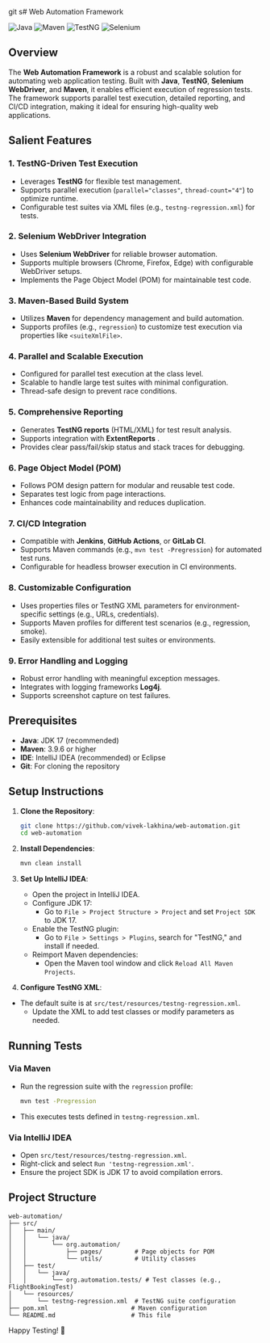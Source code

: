 git s# Web Automation Framework

![Java](https://img.shields.io/badge/Java-17+-blue.svg)
![Maven](https://img.shields.io/badge/Maven-3.9.6+-red.svg)
![TestNG](https://img.shields.io/badge/TestNG-7.10.2+-green.svg)
![Selenium](https://img.shields.io/badge/Selenium-4.23.0+-yellow.svg)

## Overview

The **Web Automation Framework** is a robust and scalable solution for automating web application testing. Built with **Java**, **TestNG**, **Selenium WebDriver**, and **Maven**, it enables efficient execution of regression tests. The framework supports parallel test execution, detailed reporting, and CI/CD integration, making it ideal for ensuring high-quality web applications.

## Salient Features

### 1. TestNG-Driven Test Execution
- Leverages **TestNG** for flexible test management.
- Supports parallel execution (`parallel="classes"`, `thread-count="4"`) to optimize runtime.
- Configurable test suites via XML files (e.g., `testng-regression.xml`) for tests.

### 2. Selenium WebDriver Integration
- Uses **Selenium WebDriver** for reliable browser automation.
- Supports multiple browsers (Chrome, Firefox, Edge) with configurable WebDriver setups.
- Implements the Page Object Model (POM) for maintainable test code.

### 3. Maven-Based Build System
- Utilizes **Maven** for dependency management and build automation.
- Supports profiles (e.g., `regression`) to customize test execution via properties like `<suiteXmlFile>`.

### 4. Parallel and Scalable Execution
- Configured for parallel test execution at the class level.
- Scalable to handle large test suites with minimal configuration.
- Thread-safe design to prevent race conditions.

### 5. Comprehensive Reporting
- Generates **TestNG reports** (HTML/XML) for test result analysis.
- Supports integration with **ExtentReports** .
- Provides clear pass/fail/skip status and stack traces for debugging.

### 6. Page Object Model (POM)
- Follows POM design pattern for modular and reusable test code.
- Separates test logic from page interactions.
- Enhances code maintainability and reduces duplication.

### 7. CI/CD Integration
- Compatible with **Jenkins**, **GitHub Actions**, or **GitLab CI**.
- Supports Maven commands (e.g., `mvn test -Pregression`) for automated test runs.
- Configurable for headless browser execution in CI environments.

### 8. Customizable Configuration
- Uses properties files or TestNG XML parameters for environment-specific settings (e.g., URLs, credentials).
- Supports Maven profiles for different test scenarios (e.g., regression, smoke).
- Easily extensible for additional test suites or environments.

### 9. Error Handling and Logging
- Robust error handling with meaningful exception messages.
- Integrates with logging frameworks **Log4j**.
- Supports screenshot capture on test failures.

## Prerequisites

- **Java**: JDK 17 (recommended)
- **Maven**: 3.9.6 or higher
- **IDE**: IntelliJ IDEA (recommended) or Eclipse
- **Git**: For cloning the repository

## Setup Instructions

1. **Clone the Repository**:
   ```bash
   git clone https://github.com/vivek-lakhina/web-automation.git
   cd web-automation
   ```

2. **Install Dependencies**:
   ```bash
   mvn clean install
   ```

3. **Set Up IntelliJ IDEA**:
    - Open the project in IntelliJ IDEA.
    - Configure JDK 17:
        - Go to `File > Project Structure > Project` and set `Project SDK` to JDK 17.
    - Enable the TestNG plugin:
        - Go to `File > Settings > Plugins`, search for "TestNG," and install if needed.
    - Reimport Maven dependencies:
        - Open the Maven tool window and click `Reload All Maven Projects`.

4. **Configure TestNG XML**:
- The default suite is at `src/test/resources/testng-regression.xml`.
    - Update the XML to add test classes or modify parameters as needed.

## Running Tests

### Via Maven
- Run the regression suite with the `regression` profile:
  ```bash
  mvn test -Pregression
  ```
- This executes tests defined in `testng-regression.xml`.

### Via IntelliJ IDEA
- Open `src/test/resources/testng-regression.xml`.
- Right-click and select `Run 'testng-regression.xml'`.
- Ensure the project SDK is JDK 17 to avoid compilation errors.

## Project Structure

```
web-automation/
├── src/
│   ├── main/
│   │   └── java/
│   │       └── org.automation/
│   │           ├── pages/         # Page objects for POM
│   │           └── utils/         # Utility classes
│   ├── test/
│   │   └── java/
│   │       └── org.automation.tests/ # Test classes (e.g., FlightBookingTest)
│   └── resources/
│       └── testng-regression.xml  # TestNG suite configuration
├── pom.xml                       # Maven configuration
└── README.md                     # This file
```

Happy Testing! 🚀